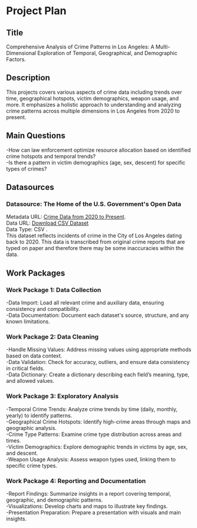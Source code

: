 # Project Plan
## Title
Comprehensive Analysis of Crime Patterns in Los Angeles: A Multi-Dimensional Exploration of Temporal, Geographical, and Demographic Factors.


## Description
This projects covers various aspects of crime data including trends over time, geographical hotspots, victim demographics, weapon usage, and more. It emphasizes a holistic approach to understanding and analyzing crime patterns across multiple dimensions in Los Angeles from 2020 to present.


## Main Questions
-How can law enforcement optimize resource allocation based on identified crime hotspots and temporal trends? <br />
-Is there a pattern in victim demographics (age, sex, descent) for specific types of crimes?


## Datasources
### Datasource: The Home of the U.S. Government's Open Data
Metadata URL: [Crime Data from 2020 to Present](https://catalog.data.gov/dataset/crime-data-from-2020-to-present). <br />
Data URL: [Download CSV Dataset](https://data.lacity.org/api/views/2nrs-mtv8/rows.csv?accessType=DOWNLOAD) <br />
Data Type: CSV .<br />
This dataset reflects incidents of crime in the City of Los Angeles dating back to 2020. This data is transcribed from original crime reports that are typed on paper and therefore there may be some inaccuracies within the data.


## Work Packages
### Work Package 1: Data Collection
-Data Import: Load all relevant crime and auxiliary data, ensuring consistency and compatibility.<br />
-Data Documentation: Document each dataset's source, structure, and any known limitations. <br />
### Work Package 2: Data Cleaning
-Handle Missing Values: Address missing values using appropriate methods based on data context.<br />
-Data Validation: Check for accuracy, outliers, and ensure data consistency in critical fields.<br />
-Data Dictionary: Create a dictionary describing each field’s meaning, type, and allowed values.<br />
### Work Package 3: Exploratory Analysis
-Temporal Crime Trends: Analyze crime trends by time (daily, monthly, yearly) to identify patterns. <br />
-Geographical Crime Hotspots: Identify high-crime areas through maps and geographic analysis.<br />
-Crime Type Patterns: Examine crime type distribution across areas and times.<br />
-Victim Demographics: Explore demographic trends in victims by age, sex, and descent.<br />
-Weapon Usage Analysis: Assess weapon types used, linking them to specific crime types.<br />
### Work Package 4: Reporting and Documentation
-Report Findings: Summarize insights in a report covering temporal, geographic, and demographic patterns. <br />
-Visualizations: Develop charts and maps to illustrate key findings. <br />
-Presentation Preparation: Prepare a presentation with visuals and main insights.<br />
